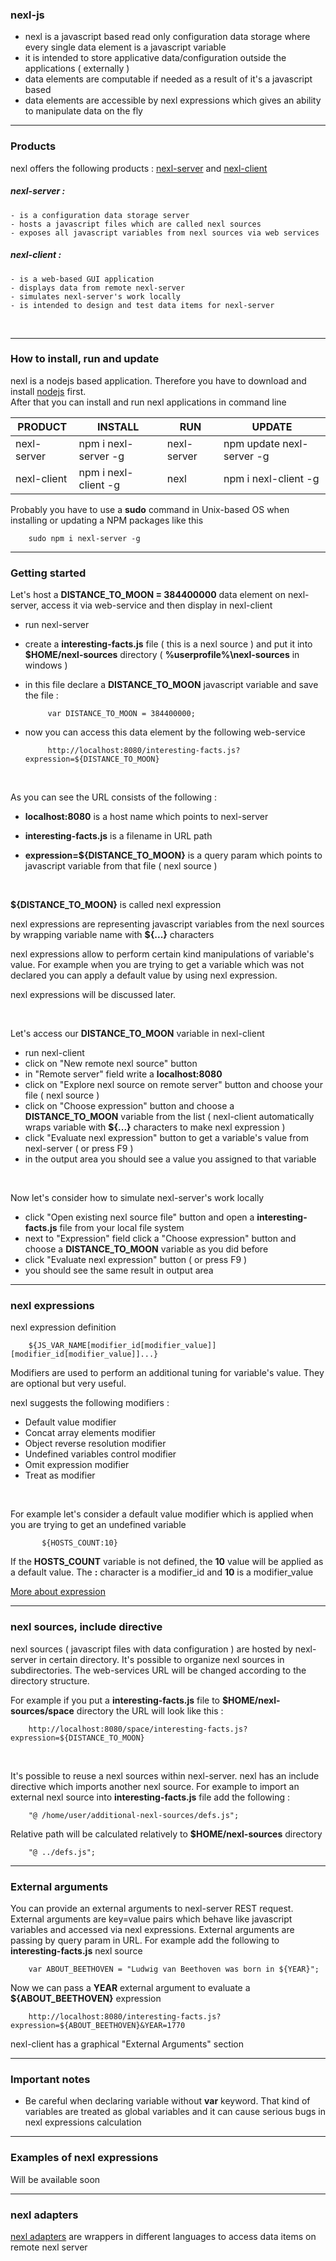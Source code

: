 ### nexl-js

- nexl is a javascript based read only configuration data storage where every single data element is a javascript variable
- it is intended to store applicative data/configuration outside the applications ( externally )
- data elements are computable if needed as a result of it&#39;s a javascript based
- data elements are accessible by nexl expressions which gives an ability to manipulate data on the fly


* * *

### Products

nexl offers the following products : [nexl-server](https://www.npmjs.com/package/nexl-server) and [nexl-client](https://www.npmjs.com/package/nexl-client)


##### nexl-server :

    - is a configuration data storage server
    - hosts a javascript files which are called nexl sources
    - exposes all javascript variables from nexl sources via web services


##### nexl-client :

    - is a web-based GUI application
    - displays data from remote nexl-server
    - simulates nexl-server's work locally
    - is intended to design and test data items for nexl-server



<br />

* * *

### How to install, run and update

nexl is a nodejs based application. Therefore you have to download and install [nodejs](https://nodejs.org/en/download/) first.<br/>
After that you can install and run nexl applications in command line

| PRODUCT | INSTALL | RUN | UPDATE
| --- | --- | --- | --- |
| nexl-server | npm i nexl-server -g | nexl-server | npm update nexl-server -g 
| nexl-client | npm i nexl-client -g | nexl | npm i nexl-client -g


Probably you have to use a **sudo** command in Unix-based OS when installing or updating a NPM packages like this

        sudo npm i nexl-server -g



* * *


### Getting started

Let&#39;s host a **DISTANCE\_TO\_MOON = 384400000** data element on nexl-server, access it via web-service and then display in nexl-client

- run nexl-server
- create a **interesting-facts.js** file ( this is a nexl source ) and put it into **$HOME/nexl-sources** directory ( **%userprofile%\nexl-sources** in windows )
- in this file declare a **DISTANCE\_TO\_MOON** javascript variable and save the file :

           var DISTANCE_TO_MOON = 384400000;

- now you can access this data element by the following web-service

           http://localhost:8080/interesting-facts.js?expression=${DISTANCE_TO_MOON}

<br />

As you can see the URL consists of the following :

- **localhost:8080** is a host name which points to nexl-server

- **interesting-facts.js** is a filename in URL path

- **expression=${DISTANCE\_TO\_MOON}** is a query param which points to javascript variable from that file ( nexl source )

<br />

__${DISTANCE\_TO\_MOON}__ is called nexl expression

nexl expressions are representing javascript variables from the nexl sources by wrapping variable name with **${...}** characters

nexl expressions allow to perform certain kind manipulations of variable&#39;s value. For example when you are trying to get a variable which was not declared you can apply a default value by using nexl expression.

nexl expressions will be discussed later.

<br />

Let&#39;s access our **DISTANCE\_TO\_MOON** variable in nexl-client

- run nexl-client
- click on &quot;New remote nexl source&quot; button
- in &quot;Remote server&quot; field write a **localhost:8080**
- click on &quot;Explore nexl source on remote server&quot; button and choose your file ( nexl source )
- click on &quot;Choose expression&quot; button and choose a **DISTANCE\_TO\_MOON** variable from the list ( nexl-client automatically wraps variable with **${...}** characters to make nexl expression )
- click &quot;Evaluate nexl expression&quot; button to get a variable&#39;s value from nexl-server ( or press F9 )
- in the output area you should see a value you assigned to that variable

<br />

Now let&#39;s consider how to simulate nexl-server&#39;s work locally

- click &quot;Open existing nexl source file&quot; button and open a **interesting-facts.js** file from your local file system
- next to &quot;Expression&quot;  field click a &quot;Choose expression&quot; button and choose a **DISTANCE\_TO\_MOON** variable as you did before
- click &quot;Evaluate nexl expression&quot; button ( or press F9 )
- you should see the same result in output area


* * *


### nexl expressions

nexl expression definition

        ${JS_VAR_NAME[modifier_id[modifier_value]][modifier_id[modifier_value]]...}

Modifiers are used to perform an additional tuning for variable&#39;s value. They are optional but very useful.

nexl suggests the following modifiers :

- Default value modifier
- Concat array elements modifier
- Object reverse resolution modifier
- Undefined variables control modifier
- Omit expression modifier
- Treat as modifier

<br />

For example let&#39;s consider a default value modifier which is applied when you are trying to get an undefined variable

           ${HOSTS_COUNT:10}

If the **HOSTS\_COUNT** variable is not defined, the **10** value will be applied as a default value. The **:** character is a modifier\_id and **10** is a modifier\_value

[More about expression](docs/nexl-expressions.md)

* * *


### nexl sources, include directive

nexl sources ( javascript files with data configuration ) are hosted by nexl-server in certain directory. It&#39;s possible to organize nexl sources in subdirectories. The web-services URL will be changed according to the directory structure.

For example if you put a **interesting-facts.js** file to **$HOME/nexl-sources/space** directory the URL will look like this :

        http://localhost:8080/space/interesting-facts.js?expression=${DISTANCE_TO_MOON}

<br />

It&#39;s possible to reuse a nexl sources within nexl-server. nexl has an include directive which  imports another nexl source. For example to import an external nexl source into **interesting-facts.js** file add the following :

        "@ /home/user/additional-nexl-sources/defs.js";

Relative path will be calculated relatively to **$HOME/nexl-sources** directory

        "@ ../defs.js";




* * *


### External arguments

You can provide an external arguments to nexl-server REST request. External arguments are key=value pairs which behave like javascript variables and accessed via nexl expressions. External arguments are passing by query param in URL. For example add the following to **interesting-facts.js** nexl source

        var ABOUT_BEETHOVEN = "Ludwig van Beethoven was born in ${YEAR}";

Now we can pass a **YEAR** external argument to evaluate a **${ABOUT_BEETHOVEN}** expression

        http://localhost:8080/interesting-facts.js?expression=${ABOUT_BEETHOVEN}&YEAR=1770


nexl-client has a graphical &quot;External Arguments&quot; section


* * *


### Important notes

- Be careful when declaring variable without **var** keyword. That kind of variables are treated as global variables and it can cause serious bugs in nexl expressions calculation




* * *


### Examples of nexl expressions<br/>
Will be available soon


* * *

### nexl adapters

[nexl adapters](nexl-adapters) are wrappers in different languages to access data items on remote nexl server